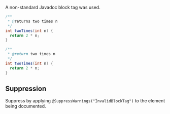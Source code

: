 A non-standard Javadoc block tag was used.

```java {.bad}
/**
 * @returns two times n
 */
int twoTimes(int n) {
  return 2 * n;
}
```

```java {.good}
/**
 * @return two times n
 */
int twoTimes(int n) {
  return 2 * n;
}
```

## Suppression

Suppress by applying `@SuppressWarnings("InvalidBlockTag")` to the element being
documented.
